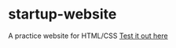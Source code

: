 # startup-website
A practice website for HTML/CSS
<a href="https://jbailey94.github.io/startup-website/">Test it out here</a>
